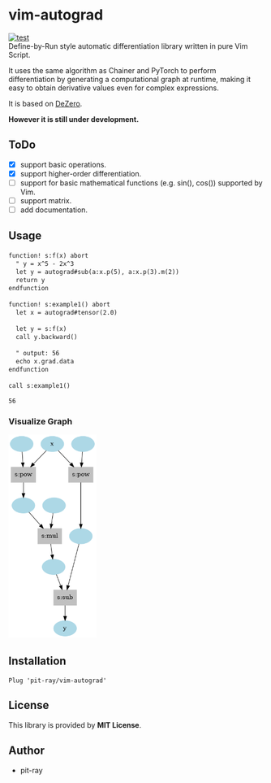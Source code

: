 # vim-autograd
[![test](https://github.com/pit-ray/vim-autograd/actions/workflows/test.yml/badge.svg?branch=main)](https://github.com/pit-ray/vim-autograd/actions/workflows/test.yml)  
Define-by-Run style automatic differentiation library written in pure Vim Script.  

It uses the same algorithm as Chainer and PyTorch to perform differentiation by generating a computational graph at runtime, making it easy to obtain derivative values even for complex expressions.

It is based on [DeZero](https://github.com/oreilly-japan/deep-learning-from-scratch-3).

**However it is still under development.**

## ToDo
- [x] support basic operations.
- [x] support higher-order differentiation.
- [ ] support for basic mathematical functions (e.g. sin(), cos()) supported by Vim.
- [ ] support matrix.
- [ ] add documentation.

## Usage

```vim
function! s:f(x) abort
  " y = x^5 - 2x^3
  let y = autograd#sub(a:x.p(5), a:x.p(3).m(2))
  return y
endfunction

function! s:example1() abort
  let x = autograd#tensor(2.0)

  let y = s:f(x)
  call y.backward()

  " output: 56
  echo x.grad.data
endfunction

call s:example1()
```

```
56
```

### Visualize Graph
<img src="doc/images/example1.png" height=400 />

## Installation
```vim
Plug 'pit-ray/vim-autograd'
```

## License
This library is provided by **MIT License**.

## Author
- pit-ray
